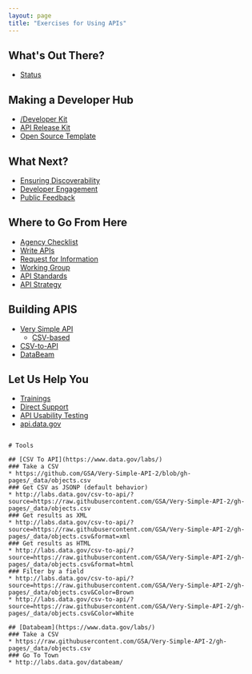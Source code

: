 ```yaml
---
layout: page
title: "Exercises for Using APIs"
---
```


## What's Out There?  
* [Status](http://18f.github.io/API-All-the-X/pages/status)

## Making a Developer Hub 
* [/Developer Kit](http://18f.github.io/API-All-the-X/pages/developer_hub_kit)
* [API Release Kit](http://18f.github.io/API-All-the-X/pages/api_release_kit)
* [Open Source Template](http://18f.github.io/API-All-the-X/pages/developer_hub_templates)

## What Next?  
* [Ensuring Discoverability](http://18f.github.io/API-All-the-X/pages/ensuring_discoverability-a_guide)
* [Developer Engagement](http://18f.github.io/API-All-the-X/pages/developer_engagement-a_model)
* [Public Feedback](http://18f.github.io/API-All-the-X/pages/give_feedback)

## Where to Go From Here
* [Agency Checklist](http://18f.github.io/API-All-the-X/pages/agency_checklist)
* [Write APIs](http://18f.github.io/API-All-the-X/pages/write_apis-notes)
* [Request for Information](https://github.com/gbinal/Education-API-RFI)
* [Working Group](http://18f.github.io/API-All-the-X/pages/agency_working_group-a_model)
* [API Standards](http://18f.github.io/API-All-the-X/pages/api_standards)
* [API Strategy](http://18f.github.io/API-All-the-X/pages/agency_api_strategy)

## Building APIS 
* [Very Simple API](https://github.com/GSA/Very-Simple-API)
  * [CSV-based](https://github.com/GSA/Very-Simple-API-2)
* [CSV-to-API]()
* [DataBeam]()

## Let Us Help You
* [Trainings](http://18f.github.io/API-All-the-X/pages/api_training)
* [Direct Support](http://18f.github.io/API-All-the-X/pages/agency_support)
* [API Usability Testing](http://18f.github.io/API-Usability-Testing/)
* [api.data.gov](http://api.data.gov/)

~~~~~~~~~~~~~~~~~~~~~~~~~~~~~

# Tools

## [CSV To API](https://www.data.gov/labs/)
### Take a CSV 
* https://github.com/GSA/Very-Simple-API-2/blob/gh-pages/_data/objects.csv
### Get CSV as JSONP (default behavior)
* http://labs.data.gov/csv-to-api/?source=https://raw.githubusercontent.com/GSA/Very-Simple-API-2/gh-pages/_data/objects.csv
### Get results as XML
* http://labs.data.gov/csv-to-api/?source=https://raw.githubusercontent.com/GSA/Very-Simple-API-2/gh-pages/_data/objects.csv&format=xml
### Get results as HTML
* http://labs.data.gov/csv-to-api/?source=https://raw.githubusercontent.com/GSA/Very-Simple-API-2/gh-pages/_data/objects.csv&format=html
### Filter by a field
* http://labs.data.gov/csv-to-api/?source=https://raw.githubusercontent.com/GSA/Very-Simple-API-2/gh-pages/_data/objects.csv&Color=Brown
* http://labs.data.gov/csv-to-api/?source=https://raw.githubusercontent.com/GSA/Very-Simple-API-2/gh-pages/_data/objects.csv&Color=White

## [Databeam](https://www.data.gov/labs/)
### Take a CSV 
* https://raw.githubusercontent.com/GSA/Very-Simple-API-2/gh-pages/_data/objects.csv
### Go To Town
* http://labs.data.gov/databeam/



